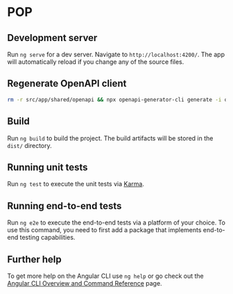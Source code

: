 # POP


## Development server

Run `ng serve` for a dev server. Navigate to `http://localhost:4200/`. The app will automatically reload if you change any of the source files.

## Regenerate OpenAPI client

```bash
rm -r src/app/shared/openapi && npx openapi-generator-cli generate -i openapi.json -g typescript-angular -o src/app/shared/openapi --additional-properties fileNaming=kebab-case,withInterfaces=true --generate-alias-as-model
```


## Build

Run `ng build` to build the project. The build artifacts will be stored in the `dist/` directory.

## Running unit tests

Run `ng test` to execute the unit tests via [Karma](https://karma-runner.github.io).

## Running end-to-end tests

Run `ng e2e` to execute the end-to-end tests via a platform of your choice. To use this command, you need to first add a package that implements end-to-end testing capabilities.

## Further help

To get more help on the Angular CLI use `ng help` or go check out the [Angular CLI Overview and Command Reference](https://angular.io/cli) page.
